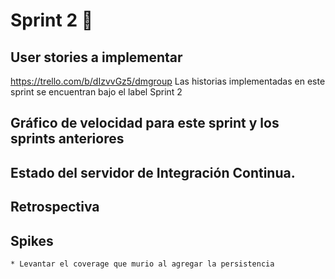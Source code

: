 # Sprint 2 :ocean:

## User stories a implementar
   https://trello.com/b/dIzvvGz5/dmgroup
   Las historias implementadas en este sprint se encuentran bajo el label Sprint 2

## Gráfico de velocidad para este sprint y los sprints anteriores

## Estado del servidor de Integración Continua. 

## Retrospectiva
   
    
## Spikes
    * Levantar el coverage que murio al agregar la persistencia 
    
